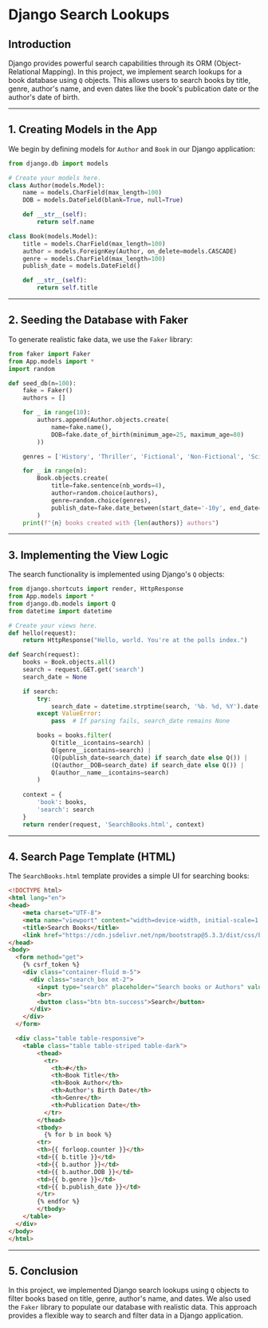 # Django Search Lookups

## Introduction
Django provides powerful search capabilities through its ORM (Object-Relational Mapping). In this project, we implement search lookups for a book database using `Q` objects. This allows users to search books by title, genre, author's name, and even dates like the book's publication date or the author's date of birth.

---

## 1. Creating Models in the App
We begin by defining models for `Author` and `Book` in our Django application:

```python
from django.db import models

# Create your models here.
class Author(models.Model):
    name = models.CharField(max_length=100)
    DOB = models.DateField(blank=True, null=True)

    def __str__(self):
        return self.name

class Book(models.Model):
    title = models.CharField(max_length=100)
    author = models.ForeignKey(Author, on_delete=models.CASCADE)
    genre = models.CharField(max_length=100)
    publish_date = models.DateField()

    def __str__(self):
        return self.title
```

---

## 2. Seeding the Database with Faker
To generate realistic fake data, we use the `Faker` library:

```python
from faker import Faker
from App.models import *
import random

def seed_db(n=100):
    fake = Faker()
    authors = []

    for _ in range(10):
        authors.append(Author.objects.create(
            name=fake.name(),
            DOB=fake.date_of_birth(minimum_age=25, maximum_age=80)
        ))

    genres = ['History', 'Thriller', 'Fictional', 'Non-Fictional', 'Science-Fictional', 'Adventure', 'Dark', 'Romance']

    for _ in range(n):
        Book.objects.create(
            title=fake.sentence(nb_words=4),
            author=random.choice(authors),
            genre=random.choice(genres),
            publish_date=fake.date_between(start_date='-10y', end_date='today')
        )
    print(f"{n} books created with {len(authors)} authors")
```

---

## 3. Implementing the View Logic
The search functionality is implemented using Django's `Q` objects:

```python
from django.shortcuts import render, HttpResponse
from App.models import *
from django.db.models import Q
from datetime import datetime

# Create your views here.
def hello(request):
    return HttpResponse("Hello, world. You're at the polls index.")

def Search(request):
    books = Book.objects.all()
    search = request.GET.get('search')
    search_date = None

    if search:
        try:
            search_date = datetime.strptime(search, '%b. %d, %Y').date()
        except ValueError:
            pass  # If parsing fails, search_date remains None

        books = books.filter(
            Q(title__icontains=search) |
            Q(genre__icontains=search) |
            (Q(publish_date=search_date) if search_date else Q()) |
            (Q(author__DOB=search_date) if search_date else Q()) |
            Q(author__name__icontains=search)
        )
    
    context = {
        'book': books,
        'search': search
    }
    return render(request, 'SearchBooks.html', context)
```

---

## 4. Search Page Template (HTML)
The `SearchBooks.html` template provides a simple UI for searching books:

```html
<!DOCTYPE html>
<html lang="en">
<head>
    <meta charset="UTF-8">
    <meta name="viewport" content="width=device-width, initial-scale=1.0">
    <title>Search Books</title>
    <link href="https://cdn.jsdelivr.net/npm/bootstrap@5.3.3/dist/css/bootstrap.min.css" rel="stylesheet">
</head>
<body>
  <form method="get">
    {% csrf_token %}
    <div class="container-fluid m-5">
      <div class="search_box mt-2">
        <input type="search" placeholder="Search books or Authors" value="{{ search }}" class="form-control" name="search">
        <br>
        <button class="btn btn-success">Search</button>
      </div>
    </div>
  </form>

  <div class="table table-responsive">
    <table class="table table-striped table-dark">
        <thead>
          <tr>
            <th>#</th>
            <th>Book Title</th>
            <th>Book Author</th>
            <th>Author's Birth Date</th>
            <th>Genre</th>
            <th>Publication Date</th>
          </tr>
        </thead>
        <tbody>
          {% for b in book %}
        <tr>
        <th>{{ forloop.counter }}</th>
        <td>{{ b.title }}</td>
        <td>{{ b.author }}</td>
        <td>{{ b.author.DOB }}</td>
        <td>{{ b.genre }}</td>
        <td>{{ b.publish_date }}</td>
        </tr>
        {% endfor %}
        </tbody>
    </table>
  </div>
</body>
</html>
```

---

## 5. Conclusion
In this project, we implemented Django search lookups using `Q` objects to filter books based on title, genre, author's name, and dates. We also used the `Faker` library to populate our database with realistic data. This approach provides a flexible way to search and filter data in a Django application.

